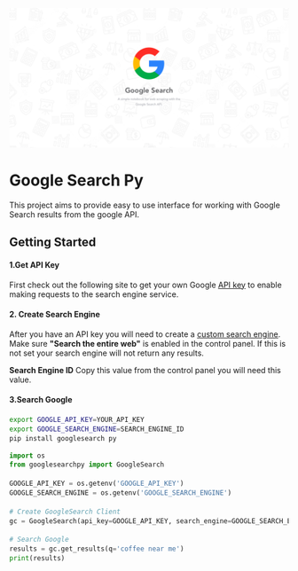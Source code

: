 ![image](docs/google-header.png)

# **Google Search Py**

This project aims to provide easy to use interface for working with Google Search results from the google API.

## **Getting Started**

#### **1.Get API Key**
First check out the following site to get your own Google [API key](https://developers.google.com/custom-search/v1/overview) to enable making requests to the search engine service.

#### **2. Create Search Engine**
After you have an API key you will need to create a [custom search engine](https://developers.google.com/custom-search/docs/tutorial/creatingcse). Make sure **"Search the entire web"** is enabled in the control panel. If this is not set your search engine will not return any results.

**Search Engine ID** Copy this value from the control panel you will need this value.

#### **3.Search Google**
```bash
export GOOGLE_API_KEY=YOUR_API_KEY
export GOOGLE_SEARCH_ENGINE=SEARCH_ENGINE_ID
pip install googlesearch py
```

```python
import os
from googlesearchpy import GoogleSearch 

GOOGLE_API_KEY = os.getenv('GOOGLE_API_KEY')
GOOGLE_SEARCH_ENGINE = os.getenv('GOOGLE_SEARCH_ENGINE')

# Create GoogleSearch Client
gc = GoogleSearch(api_key=GOOGLE_API_KEY, search_engine=GOOGLE_SEARCH_ENGINE)

# Search Google
results = gc.get_results(q='coffee near me')
print(results)
```